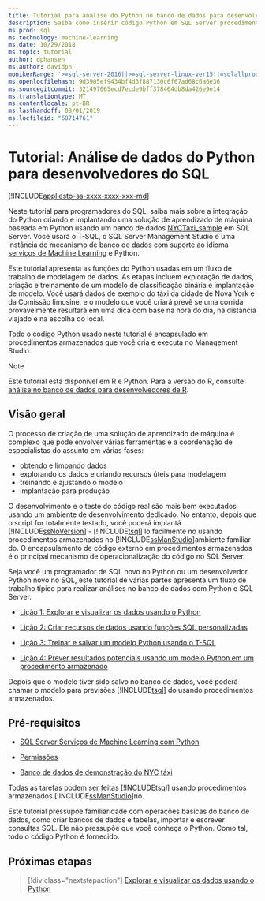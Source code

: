 ```yaml
---
title: Tutorial para análise do Python no banco de dados para desenvolvedores do SQL
description: Saiba como inserir código Python em SQL Server procedimentos armazenados e funções T-SQL.
ms.prod: sql
ms.technology: machine-learning
ms.date: 10/29/2018
ms.topic: tutorial
author: dphansen
ms.author: davidph
monikerRange: '>=sql-server-2016||>=sql-server-linux-ver15||=sqlallproducts-allversions'
ms.openlocfilehash: 9d3905ef9434bf4d3f887130c6f67ad68c6a6e36
ms.sourcegitcommit: 321497065ecd7ecde9bff378464db8da426e9e14
ms.translationtype: MT
ms.contentlocale: pt-BR
ms.lasthandoff: 08/01/2019
ms.locfileid: "68714761"
---
```

# <a name="tutorial-python-data-analytics-for-sql-developers"></a>Tutorial: Análise de dados do Python para desenvolvedores do SQL
[!INCLUDE[appliesto-ss-xxxx-xxxx-xxx-md](../../includes/appliesto-ss-xxxx-xxxx-xxx-md.md)]

Neste tutorial para programadores do SQL, saiba mais sobre a integração do Python criando e implantando uma solução de aprendizado de máquina baseada em Python usando um banco de dados [NYCTaxi_sample](demo-data-nyctaxi-in-sql.md) em SQL Server. Você usará o T-SQL, o SQL Server Management Studio e uma instância do mecanismo de banco de dados com suporte ao idioma [serviços de Machine Learning](../install/sql-machine-learning-services-windows-install.md) e Python.

Este tutorial apresenta as funções do Python usadas em um fluxo de trabalho de modelagem de dados. As etapas incluem exploração de dados, criação e treinamento de um modelo de classificação binária e implantação de modelo. Você usará dados de exemplo do táxi da cidade de Nova York e da Comissão limosine, e o modelo que você criará prevê se uma corrida provavelmente resultará em uma dica com base na hora do dia, na distância viajado e na escolha do local. 

Todo o código Python usado neste tutorial é encapsulado em procedimentos armazenados que você cria e executa no Management Studio.

> [!NOTE]
> Este tutorial está disponível em R e Python. Para a versão do R, consulte [análise no banco de dados para desenvolvedores de R](sqldev-in-database-r-for-sql-developers.md).

## <a name="overview"></a>Visão geral

O processo de criação de uma solução de aprendizado de máquina é complexo que pode envolver várias ferramentas e a coordenação de especialistas do assunto em várias fases:

+ obtendo e limpando dados
+ explorando os dados e criando recursos úteis para modelagem
+ treinando e ajustando o modelo
+ implantação para produção

O desenvolvimento e o teste do código real são mais bem executados usando um ambiente de desenvolvimento dedicado. No entanto, depois que o script for totalmente testado, você poderá implantá [!INCLUDE[ssNoVersion](../../includes/ssnoversion-md.md)] - [!INCLUDE[tsql](../../includes/tsql-md.md)] lo facilmente no usando procedimentos armazenados no [!INCLUDE[ssManStudio](../../includes/ssmanstudio-md.md)]ambiente familiar do. O encapsulamento de código externo em procedimentos armazenados é o principal mecanismo de operacionalização do código no SQL Server.

Seja você um programador de SQL novo no Python ou um desenvolvedor Python novo no SQL, este tutorial de várias partes apresenta um fluxo de trabalho típico para realizar análises no banco de dados com Python e SQL Server. 

+ [Lição 1: Explorar e visualizar os dados usando o Python](sqldev-py3-explore-and-visualize-the-data.md)

+ [Lição 2: Criar recursos de dados usando funções SQL personalizadas](sqldev-py4-create-data-features-using-t-sql.md)

+ [Lição 3: Treinar e salvar um modelo Python usando o T-SQL](sqldev-py5-train-and-save-a-model-using-t-sql.md)

+ [Lição 4: Prever resultados potenciais usando um modelo Python em um procedimento armazenado](sqldev-py6-operationalize-the-model.md)

Depois que o modelo tiver sido salvo no banco de dados, você poderá chamar o modelo para previsões [!INCLUDE[tsql](../../includes/tsql-md.md)] do usando procedimentos armazenados.

## <a name="prerequisites"></a>Pré-requisitos

+ [SQL Server Serviços de Machine Learning com Python](../install/sql-machine-learning-services-windows-install.md#verify-installation)

+ [Permissões](../security/user-permission.md)

+ [Banco de dados de demonstração do NYC táxi](demo-data-nyctaxi-in-sql.md)

Todas as tarefas podem ser feitas [!INCLUDE[tsql](../../includes/tsql-md.md)] usando procedimentos armazenados [!INCLUDE[ssManStudio](../../includes/ssmanstudio-md.md)]no.

Este tutorial pressupõe familiaridade com operações básicas do banco de dados, como criar bancos de dados e tabelas, importar e escrever consultas SQL. Ele não pressupõe que você conheça o Python. Como tal, todo o código Python é fornecido. 

## <a name="next-steps"></a>Próximas etapas

> [!div class="nextstepaction"]
> [Explorar e visualizar os dados usando o Python](sqldev-py3-explore-and-visualize-the-data.md)
